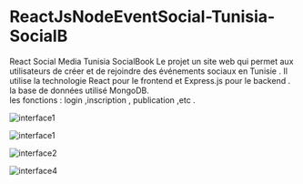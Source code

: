 # ReactJsNodeEventSocial-Tunisia-SocialB  
React Social Media Tunisia SocialBook
Le projet un site web qui permet aux utilisateurs de créer et de rejoindre des événements sociaux en Tunisie . 
Il utilise la technologie React pour le frontend et Express.js pour le backend . 
la base de données utilisé MongoDB.  
les fonctions : login ,inscription , publication ,etc . 

![interface1](https://github.com/Aym2016/ReactJsNodeEventSocial-Tunisia-SocialBook/assets/42209140/300f6e49-798b-4973-b234-8c58eeb5f65d)

![interface1](https://github.com/Aym2016/ReactJsNodeEventSocial-Tunisia-SocialBook/assets/42209140/ec6a34f7-40cf-46d0-8744-34375abeceb9)

![interface2](https://github.com/Aym2016/ReactJsNodeEventSocial-Tunisia-SocialBook/assets/42209140/eb5d2352-709c-4633-9d62-04be2bc28164)

![interface4](https://github.com/Aym2016/ReactJsNodeEventSocial-Tunisia-SocialBook/assets/42209140/dab3d6d1-956f-43ed-8dbb-5bb42d398150)



